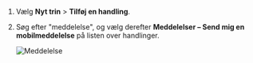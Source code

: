 1. Vælg **Nyt trin** > **Tilføj en handling**.
2. Søg efter "meddelelse", og vælg derefter **Meddelelser – Send mig en mobilmeddelelse** på listen over handlinger.
   
    ![Meddelelse](./media/email-triggers/email-triggers-sender-3.png)

